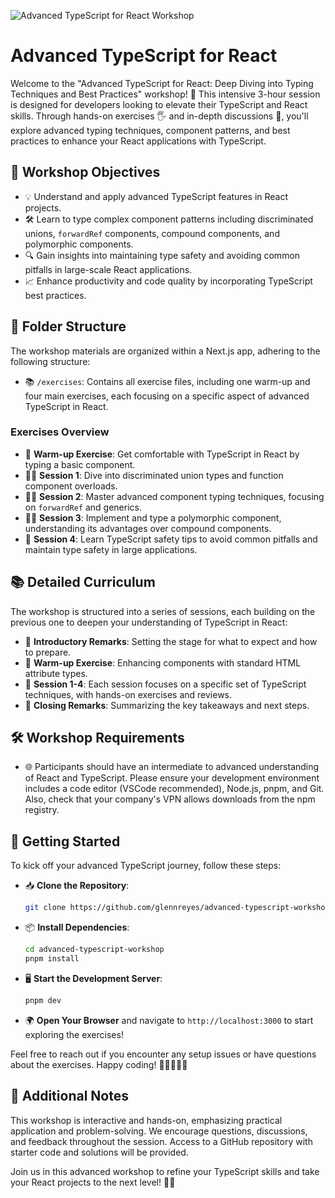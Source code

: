 ![Advanced TypeScript for React Workshop](https://github.com/glennreyes/advanced-typescript-workshop/assets/5080854/0a655740-65ff-4b71-8c21-7c1765729b47)

# Advanced TypeScript for React

Welcome to the "Advanced TypeScript for React: Deep Diving into Typing Techniques and Best Practices" workshop! 🌟 This intensive 3-hour session is designed for developers looking to elevate their TypeScript and React skills. Through hands-on exercises 🖐️ and in-depth discussions 💬, you'll explore advanced typing techniques, component patterns, and best practices to enhance your React applications with TypeScript.

## 🎯 Workshop Objectives

- 💡 Understand and apply advanced TypeScript features in React projects.
- 🛠️ Learn to type complex component patterns including discriminated unions, `forwardRef` components, compound components, and polymorphic components.
- 🔍 Gain insights into maintaining type safety and avoiding common pitfalls in large-scale React applications.
- 📈 Enhance productivity and code quality by incorporating TypeScript best practices.

## 📁 Folder Structure

The workshop materials are organized within a Next.js app, adhering to the following structure:

- 📚 `/exercises`: Contains all exercise files, including one warm-up and four main exercises, each focusing on a specific aspect of advanced TypeScript in React.

### Exercises Overview

- 🌱 **Warm-up Exercise**: Get comfortable with TypeScript in React by typing a basic component.
- 🏊‍♂️ **Session 1**: Dive into discriminated union types and function component overloads.
- 🧗‍♀️ **Session 2**: Master advanced component typing techniques, focusing on `forwardRef` and generics.
- 🤹‍♂️ **Session 3**: Implement and type a polymorphic component, understanding its advantages over compound components.
- 🚧 **Session 4**: Learn TypeScript safety tips to avoid common pitfalls and maintain type safety in large applications.

## 📚 Detailed Curriculum

The workshop is structured into a series of sessions, each building on the previous one to deepen your understanding of TypeScript in React:

- 📢 **Introductory Remarks**: Setting the stage for what to expect and how to prepare.
- 🏁 **Warm-up Exercise**: Enhancing components with standard HTML attribute types.
- 📝 **Session 1-4**: Each session focuses on a specific set of TypeScript techniques, with hands-on exercises and reviews.
- 👏 **Closing Remarks**: Summarizing the key takeaways and next steps.

## 🛠 Workshop Requirements

- 🌐 Participants should have an intermediate to advanced understanding of React and TypeScript. Please ensure your development environment includes a code editor (VSCode recommended), Node.js, pnpm, and Git. Also, check that your company's VPN allows downloads from the npm registry.

## 🚀 Getting Started

To kick off your advanced TypeScript journey, follow these steps:

- 📥 **Clone the Repository**:
  ```bash
  git clone https://github.com/glennreyes/advanced-typescript-workshop
  ```
- 📦 **Install Dependencies**:
  ```bash
  cd advanced-typescript-workshop
  pnpm install
  ```
- 🖥️ **Start the Development Server**:
  ```bash
  pnpm dev
  ```
- 🌍 **Open Your Browser** and navigate to `http://localhost:3000` to start exploring the exercises!

Feel free to reach out if you encounter any setup issues or have questions about the exercises. Happy coding! 🌈👨‍💻👩‍💻

## 🌟 Additional Notes

This workshop is interactive and hands-on, emphasizing practical application and problem-solving. We encourage questions, discussions, and feedback throughout the session. Access to a GitHub repository with starter code and solutions will be provided.

Join us in this advanced workshop to refine your TypeScript skills and take your React projects to the next level! 🎉🔥
